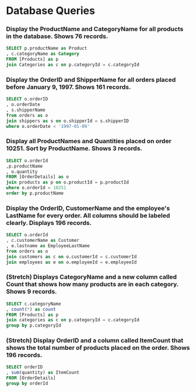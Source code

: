 # Database Queries

### Display the ProductName and CategoryName for all products in the database. Shows 76 records.

```sql
SELECT p.productName as Product
, c.categoryName as Category
FROM [Products] as p
join Categories as c on p.categoryId = c.categoryId
```

### Display the OrderID and ShipperName for all orders placed before January 9, 1997. Shows 161 records.

```sql
SELECT o.orderID
, o.orderDate
, s.shipperName
from orders as o
join shippers as s on o.shipperId = s.shipperID
where o.orderDate < '1997-01-09'
```

### Display all ProductNames and Quantities placed on order 10251. Sort by ProductName. Shows 3 records.

```sql
SELECT o.orderId
,p.productName
, o.quantity
FROM [OrderDetails] as o
join products as p on o.productId = p.productId
where o.orderId = 10251
order by p.productName
```

### Display the OrderID, CustomerName and the employee's LastName for every order. All columns should be labeled clearly. Displays 196 records.

```sql
SELECT o.orderId
, c.customerName as Customer
, e.lastname as EmployeeLastName
from orders as o
join customers as c on o.customerId = c.customerId
join employees as e on o.employeeId = e.employeeId
```

### (Stretch) Displays CategoryName and a new column called Count that shows how many products are in each category. Shows 9 records.

```sql
SELECT c.categoryName
, count(*) as count
FROM [Products] as p
join categories as c on p.categoryId = c.categoryId
group by p.categoryId
```

### (Stretch) Display OrderID and a column called ItemCount that shows the total number of products placed on the order. Shows 196 records.

```sql
SELECT orderID
, sum(quantity) as ItemCount
FROM [OrderDetails]
group by orderId
```

